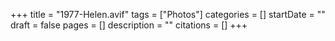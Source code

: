 +++
title = "1977-Helen.avif"
tags = ["Photos"]
categories = []
startDate = ""
draft = false
pages = []
description = ""
citations = []
+++
